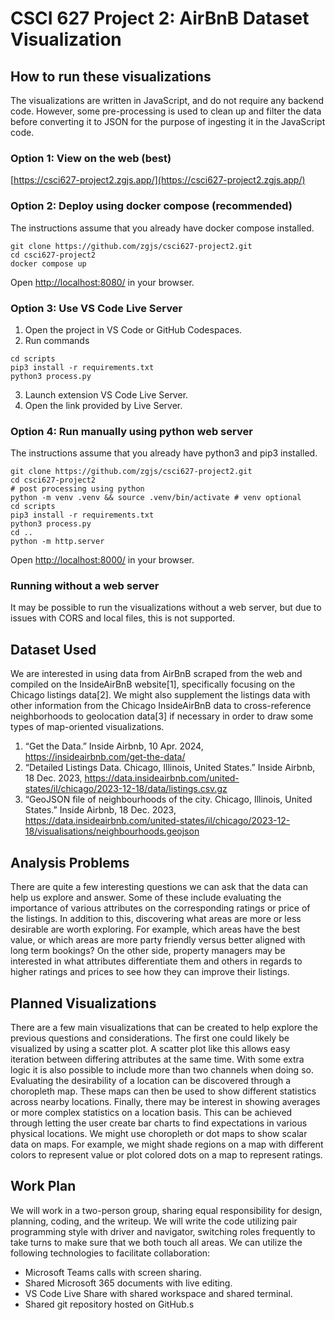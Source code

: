 # CSCI 627 Project 2: AirBnB Dataset Visualization
## How to run these visualizations
The visualizations are written in JavaScript, and do not require any backend code. However, some pre-processing is used to clean up and filter the data before converting it to JSON for the purpose of ingesting it in the JavaScript code.

### Option 1: View on the web (best)
[https://csci627-project2.zgjs.app/](https://csci627-project2.zgjs.app/)

### Option 2: Deploy using docker compose (recommended)
The instructions assume that you already have docker compose installed.
```console
git clone https://github.com/zgjs/csci627-project2.git
cd csci627-project2
docker compose up
```
Open [http://localhost:8080/](http://localhost:8080/) in your browser.

### Option 3: Use VS Code Live Server
1. Open the project in VS Code or GitHub Codespaces.
2. Run commands
  ```console
  cd scripts
  pip3 install -r requirements.txt
  python3 process.py
  ```
3. Launch extension VS Code Live Server.
4. Open the link provided by Live Server.

### Option 4: Run manually using python web server
The instructions assume that you already have python3 and pip3 installed.
```console
git clone https://github.com/zgjs/csci627-project2.git
cd csci627-project2
# post processing using python
python -m venv .venv && source .venv/bin/activate # venv optional
cd scripts
pip3 install -r requirements.txt
python3 process.py
cd ..
python -m http.server 
```
Open [http://localhost:8000/](http://localhost:8000/) in your browser.

### Running without a web server
It may be possible to run the visualizations without a web server, but due to issues with CORS and local files, this is not supported.

## Dataset Used
We are interested in using data from AirBnB scraped from the web and compiled on the InsideAirBnB website[1], specifically focusing on the Chicago listings data[2]. We might also supplement the listings data with other information from the Chicago InsideAirBnB data to cross-reference neighborhoods to geolocation data[3] if necessary in order to draw some types of map-oriented visualizations.
1. “Get the Data.” Inside Airbnb, 10 Apr. 2024, https://insideairbnb.com/get-the-data/ 
2. “Detailed Listings Data. Chicago, Illinois, United States.” Inside Airbnb, 18 Dec. 2023, https://data.insideairbnb.com/united-states/il/chicago/2023-12-18/data/listings.csv.gz
3. “GeoJSON file of neighbourhoods of the city. Chicago, Illinois, United States.” Inside Airbnb, 18 Dec. 2023, https://data.insideairbnb.com/united-states/il/chicago/2023-12-18/visualisations/neighbourhoods.geojson

## Analysis Problems
There are quite a few interesting questions we can ask that the data can help us explore and answer. Some of these include evaluating the importance of various attributes on the corresponding ratings or price of the listings. In addition to this, discovering what areas are more or less desirable are worth exploring. For example, which areas have the best value, or which areas are more party friendly versus better aligned with long term bookings? On the other side, property managers may be interested in what attributes differentiate them and others in regards to higher ratings and prices to see how they can improve their listings.

## Planned Visualizations
There are a few main visualizations that can be created to help explore the previous questions and considerations. The first one could likely be visualized by using a scatter plot. A scatter plot like this allows easy iteration between differing attributes at the same time. With some extra logic it is also possible to include more than two channels when doing so. Evaluating the desirability of a location can be discovered through a choropleth map. These maps can then be used to show different statistics across nearby locations. Finally, there may be interest in showing averages or more complex statistics on a location basis. This can be achieved through letting the user create bar charts to find expectations in various physical locations. We might use choropleth or dot maps to show scalar data on maps. For example, we might shade regions on a map with different colors to represent value or plot colored dots on a map to represent ratings.

## Work Plan
We will work in a two-person group, sharing equal responsibility for design, planning, coding, and the writeup. We will write the code utilizing pair programming style with driver and navigator, switching roles frequently to take turns to make sure that we both touch all areas. We can utilize the following technologies to facilitate collaboration:
- Microsoft Teams calls with screen sharing.
- Shared Microsoft 365 documents with live editing.
- VS Code Live Share with shared workspace and shared terminal.
- Shared git repository hosted on GitHub.s

